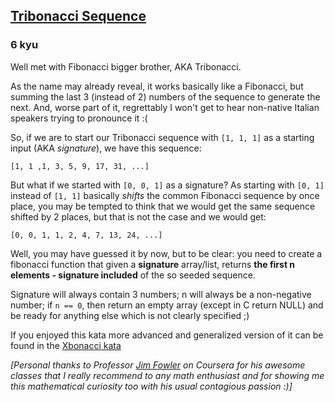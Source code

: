 <h2><a href=https://www.codewars.com/kata/556deca17c58da83c00002db/train/csharp target="_blank">Tribonacci Sequence</a></h2><h3>6 kyu</h3><p>Well met with Fibonacci bigger brother, AKA Tribonacci.</p><p>As the name may already reveal, it works basically like a Fibonacci, but summing the last 3 (instead of 2) numbers of the sequence to generate the next. And, worse part of it, regrettably I won't get to hear non-native Italian speakers trying to pronounce it :(</p><p>So, if we are to start our Tribonacci sequence with <code>[1, 1, 1]</code> as a starting input (AKA <em>signature</em>), we have this sequence:</p><pre><code>[1, 1 ,1, 3, 5, 9, 17, 31, ...]</code></pre><p>But what if we started with <code>[0, 0, 1]</code> as a signature? As starting with <code>[0, 1]</code> instead of <code>[1, 1]</code> basically <em>shifts</em> the common Fibonacci sequence by once place, you may be tempted to think that we would get the same sequence shifted by 2 places, but that is not the case and we would get:</p><pre><code>[0, 0, 1, 1, 2, 4, 7, 13, 24, ...]</code></pre><p>Well, you may have guessed it by now, but to be clear: you need to create a fibonacci function that given a <strong>signature</strong> array/list, returns <strong>the first n elements - signature included</strong> of the so seeded sequence.</p><p>Signature will always contain 3 numbers; n will always be a non-negative number; if <code>n == 0</code>, then return an empty array (except in C return NULL) and be ready for anything else which is not clearly specified ;)</p><p>If you enjoyed this kata more advanced and generalized version of it can be found in the <a title="Xbonacci sequence" href="http://www.codewars.com/kata/fibonacci-tribonacci-and-friends" data-turbolinks="false" target="_blank">Xbonacci kata</a></p><p><em>[Personal thanks to Professor <a title="Jim Fowler" href="https://www.coursera.org/instructor/jimfowler" data-turbolinks="false" target="_blank">Jim Fowler</a> on Coursera for his awesome classes that I really recommend to any math enthusiast and for showing me this mathematical curiosity too with his usual contagious passion :)]</em></p>